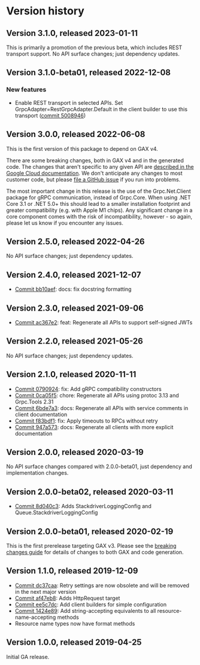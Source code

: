 # Version history

## Version 3.1.0, released 2023-01-11

This is primarily a promotion of the previous beta, which includes
REST transport support. No API surface changes; just dependency updates.

## Version 3.1.0-beta01, released 2022-12-08

### New features

- Enable REST transport in selected APIs. Set GrpcAdapter=RestGrpcAdapter.Default in the client builder to use this transport ([commit 5008946](https://github.com/googleapis/google-cloud-dotnet/commit/500894667ba84ecc3d8e3e4ebc09ac0cd597100b))

## Version 3.0.0, released 2022-06-08

This is the first version of this package to depend on GAX v4.

There are some breaking changes, both in GAX v4 and in the generated
code. The changes that aren't specific to any given API are [described in the Google Cloud
documentation](https://cloud.google.com/dotnet/docs/reference/help/breaking-gax4).
We don't anticipate any changes to most customer code, but please [file a
GitHub issue](https://github.com/googleapis/google-cloud-dotnet/issues/new/choose)
if you run into problems.

The most important change in this release is the use of the Grpc.Net.Client package
for gRPC communication, instead of Grpc.Core. When using .NET Core 3.1 or .NET 5.0+
this should lead to a smaller installation footprint and greater compatibility (e.g.
with Apple M1 chips). Any significant change in a core component comes with the risk
of incompatibility, however - so again, please let us know if you encounter any
issues.


## Version 2.5.0, released 2022-04-26

No API surface changes; just dependency updates.

## Version 2.4.0, released 2021-12-07

- [Commit bb10aef](https://github.com/googleapis/google-cloud-dotnet/commit/bb10aef): docs: fix docstring formatting

## Version 2.3.0, released 2021-09-06

- [Commit ac367e2](https://github.com/googleapis/google-cloud-dotnet/commit/ac367e2): feat: Regenerate all APIs to support self-signed JWTs

## Version 2.2.0, released 2021-05-26

No API surface changes; just dependency updates.

## Version 2.1.0, released 2020-11-11

- [Commit 0790924](https://github.com/googleapis/google-cloud-dotnet/commit/0790924): fix: Add gRPC compatibility constructors
- [Commit 0ca05f5](https://github.com/googleapis/google-cloud-dotnet/commit/0ca05f5): chore: Regenerate all APIs using protoc 3.13 and Grpc.Tools 2.31
- [Commit 6bde7a3](https://github.com/googleapis/google-cloud-dotnet/commit/6bde7a3): docs: Regenerate all APIs with service comments in client documentation
- [Commit f83bdf1](https://github.com/googleapis/google-cloud-dotnet/commit/f83bdf1): fix: Apply timeouts to RPCs without retry
- [Commit 947a573](https://github.com/googleapis/google-cloud-dotnet/commit/947a573): docs: Regenerate all clients with more explicit documentation

## Version 2.0.0, released 2020-03-19

No API surface changes compared with 2.0.0-beta01, just dependency
and implementation changes.

## Version 2.0.0-beta02, released 2020-03-11

- [Commit 8d040c3](https://github.com/googleapis/google-cloud-dotnet/commit/8d040c3): Adds StackdriverLoggingConfig and Queue.StackdriverLoggingConfig

## Version 2.0.0-beta01, released 2020-02-19

This is the first prerelease targeting GAX v3. Please see the [breaking changes
guide](https://cloud.google.com/dotnet/docs/reference/help/breaking-gax2)
for details of changes to both GAX and code generation.

## Version 1.1.0, released 2019-12-09

- [Commit dc37caa](https://github.com/googleapis/google-cloud-dotnet/commit/dc37caa): Retry settings are now obsolete and will be removed in the next major version
- [Commit af47eb8](https://github.com/googleapis/google-cloud-dotnet/commit/af47eb8): Adds HttpRequest target
- [Commit ee5c7dc](https://github.com/googleapis/google-cloud-dotnet/commit/ee5c7dc): Add client builders for simple configuration
- [Commit 1424e89](https://github.com/googleapis/google-cloud-dotnet/commit/1424e89): Add string-accepting equivalents to all resource-name-accepting methods
- Resource name types now have format methods

## Version 1.0.0, released 2019-04-25

Initial GA release.

